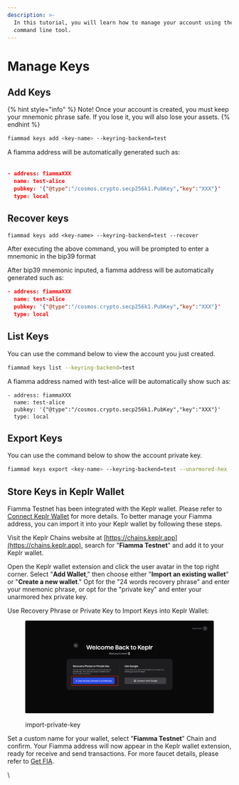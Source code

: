 ```yaml
---
description: >-
  In this tutorial, you will learn how to manage your account using the fiammad
  command line tool.
---
```


# Manage Keys

## Add Keys <a href="#list-keys" id="list-keys"></a>

{% hint style="info" %}
Note! Once your account is created, you must keep your mnemonic phrase safe. If you lose it, you will also lose your assets.
{% endhint %}

```bash
fiammad keys add <key-name> --keyring-backend=test
```

A fiamma address will be automatically generated such as:

```json

- address: fiammaXXX
  name: test-alice
  pubkey: '{"@type":"/cosmos.crypto.secp256k1.PubKey","key":"XXX"}'
  type: local

```

## Recover keys  <a href="#list-keys" id="list-keys"></a>

```
fiammad keys add <key-name> --keyring-backend=test --recover
```

After executing the above command, you will be prompted to enter a mnemonic in the bip39 format

After bip39 mnemonic inputed, a fiamma address will be automatically generated such as:

```json
- address: fiammaXXX
  name: test-alice
  pubkey: '{"@type":"/cosmos.crypto.secp256k1.PubKey","key":"XXX"}'
  type: local
```

## List Keys <a href="#list-keys" id="list-keys"></a>

You can use the command below to view the account you just created.

```bash
fiammad keys list --keyring-backend=test
```

A fiamma address named with test-alice will be automatically show such as:

```
- address: fiammaXXX
  name: test-alice
  pubkey: '{"@type":"/cosmos.crypto.secp256k1.PubKey","key":"XXX"}'
  type: local
```

## Export Keys

You can use the command below to show the account private key.

```bash
fiammad keys export <key-name> --keyring-backend=test --unarmored-hex --unsafe
```

## Store Keys in Keplr Wallet

Fiamma Testnet has been integrated with the Keplr wallet. Please refer to [Connect Keplr Wallet](wallet-and-tokens/#connect-keplr-wallet) for more details. To better manage your Fiamma address, you can import it into your Keplr wallet by following these steps.

Visit the Keplr Chains website at [https://chains.keplr.app](https://chains.keplr.app), search for "**Fiamma Testnet**" and add it to your Keplr wallet.

Open the Keplr wallet extension and click the user avatar in the top right corner. Select "**Add Wallet**," then choose either "**Import an existing wallet**" or "**Create a new wallet**." Opt for the "24 words recovery phrase" and enter your mnemonic phrase, or opt for the "private key" and enter your unarmored hex private key.

Use Recovery Phrase or Private Key to Import Keys into Keplr Wallet:

<figure><img src="../../../.gitbook/assets/image (5) (1).png" alt=""><figcaption><p>import-private-key</p></figcaption></figure>

Set a custom name for your wallet, select "**Fiamma Testnet**" Chain and confirm. Your Fiamma address will now appear in the Keplr wallet extension, ready for receive and send transactions. For more faucet details, please refer to [Get FIA](wallet-and-tokens/#get-fia).

\\
